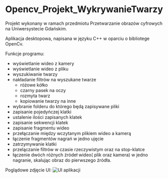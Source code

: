 # Opencv_Projekt_WykrywanieTwarzy

Projekt wykonany w ramach przedmiotu Przetwarzanie obrazów cyfrowych na Uniwersystecie Gdańskim.

Aplikacja desktopowa, napisana w języku C++ w oparciu o bibliotege OpenCv.

Funkcje programu:
* wyświetlanie wideo z kamery
* wyświetlanie wideo z pliku
* wyszukiwanie twarzy
* nakładanie filtrów na wyszukane twarze
	* różowe kółko
	* czarny pasek na oczy
	* rozmyta twarz
	* kopiowanie twarzy na inne
* wybranie folderu do którego będą zapisywane pliki
* zapisanie pojedyńczej klatki
* ustalenie ilości zapisanych klatek
* zapisanie sekwencji klatek
* zapisanie fragmentu wideo
* przełączanie między wczytanym plikiem wideo a kamerą
* łączenie fragmentów nagrań w jedno ujęcie
* zatrzymywanie klatki 
* przelączanie filtrów w czasie rzeczywistym oraz na stop-klatce
* łączenie dwóch różnych źródeł wideo( plik oraz kamera) w jedno nagranie, skalując obraz do pierwszego źródła.

Poglądowe zdjęcie UI:
![UI aplikacji](https://i.imgur.com/QKnn7Ef.png)
